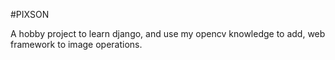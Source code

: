 #PIXSON

<div>
A hobby project to learn django, and use my opencv knowledge to add, web framework to image operations.

<br>
</div>
